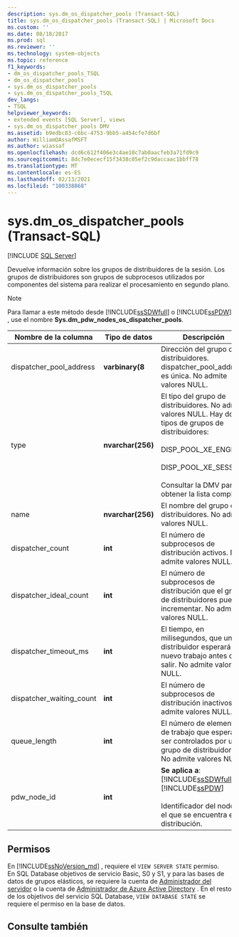 ```yaml
---
description: sys.dm_os_dispatcher_pools (Transact-SQL)
title: sys.dm_os_dispatcher_pools (Transact-SQL) | Microsoft Docs
ms.custom: ''
ms.date: 08/18/2017
ms.prod: sql
ms.reviewer: ''
ms.technology: system-objects
ms.topic: reference
f1_keywords:
- dm_os_dispatcher_pools_TSQL
- dm_os_dispatcher_pools
- sys.dm_os_dispatcher_pools
- sys.dm_os_dispatcher_pools_TSQL
dev_langs:
- TSQL
helpviewer_keywords:
- extended events [SQL Server], views
- sys.dm_os_dispatcher_pools DMV
ms.assetid: b9edbc83-c6bc-4753-9bb5-a454cfe7d6bf
author: WilliamDAssafMSFT
ms.author: wiassaf
ms.openlocfilehash: dcd6c612f406e3c4ae10c7ab0aacfeb3a71fd9c9
ms.sourcegitcommit: 8dc7e0ececf15f3438c05ef2c9daccaac1bbff78
ms.translationtype: MT
ms.contentlocale: es-ES
ms.lasthandoff: 02/13/2021
ms.locfileid: "100338868"
---
```

# <a name="sysdm_os_dispatcher_pools-transact-sql"></a>sys.dm_os_dispatcher_pools (Transact-SQL)
[!INCLUDE [SQL Server](../../includes/applies-to-version/sqlserver.md)]

  Devuelve información sobre los grupos de distribuidores de la sesión. Los grupos de distribuidores son grupos de subprocesos utilizados por componentes del sistema para realizar el procesamiento en segundo plano.  
  
> [!NOTE]  
>  Para llamar a este método desde [!INCLUDE[ssSDWfull](../../includes/sssdwfull-md.md)] o [!INCLUDE[ssPDW](../../includes/sspdw-md.md)] , use el nombre **Sys.dm_pdw_nodes_os_dispatcher_pools**.  
  
|Nombre de la columna|Tipo de datos|Descripción|  
|-----------------|---------------|-----------------|  
|dispatcher_pool_address|**varbinary(8**|Dirección del grupo de distribuidores. dispatcher_pool_address es única. No admite valores NULL.|  
|type|**nvarchar(256)**|El tipo del grupo de distribuidores. No admite valores NULL. Hay dos tipos de grupos de distribuidores:<br /><br /> DISP_POOL_XE_ENGINE<br /><br /> DISP_POOL_XE_SESSION<br /><br /> Consultar la DMV para obtener la lista completa|  
|name|**nvarchar(256)**|El nombre del grupo de distribuidores. No admite valores NULL.|  
|dispatcher_count|**int**|El número de subprocesos de distribución activos. No admite valores NULL.|  
|dispatcher_ideal_count|**int**|El número de subprocesos de distribución que el grupo de distribuidores puede incrementar. No admite valores NULL.|  
|dispatcher_timeout_ms|**int**|El tiempo, en milisegundos, que un distribuidor esperará el nuevo trabajo antes de salir. No admite valores NULL.|  
|dispatcher_waiting_count|**int**|El número de subprocesos de distribución inactivos. No admite valores NULL.|  
|queue_length|**int**|El número de elementos de trabajo que esperan a ser controlados por un grupo de distribuidores. No admite valores NULL.|  
|pdw_node_id|**int**|**Se aplica a**: [!INCLUDE[ssSDWfull](../../includes/sssdwfull-md.md)] , [!INCLUDE[ssPDW](../../includes/sspdw-md.md)]<br /><br /> Identificador del nodo en el que se encuentra esta distribución.|  
  
## <a name="permissions"></a>Permisos

En [!INCLUDE[ssNoVersion_md](../../includes/ssnoversion-md.md)] , requiere el `VIEW SERVER STATE` permiso.   
En SQL Database objetivos de servicio Basic, S0 y S1, y para las bases de datos de grupos elásticos, se requiere la cuenta de [Administrador del servidor](https://docs.microsoft.com/azure/azure-sql/database/logins-create-manage#existing-logins-and-user-accounts-after-creating-a-new-database) o la cuenta de [Administrador de Azure Active Directory](https://docs.microsoft.com/azure/azure-sql/database/authentication-aad-overview#administrator-structure) . En el resto de los objetivos del servicio SQL Database, `VIEW DATABASE STATE` se requiere el permiso en la base de datos.   

## <a name="see-also"></a>Consulte también  
  
  


